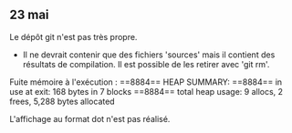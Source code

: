 23 mai
------

Le dépôt git n'est pas très propre. 
- Il ne devrait contenir que des fichiers 'sources' mais il contient 
    des résultats de compilation. Il est possible de les retirer avec 'git rm'.

Fuite mémoire à l'exécution :
==8884== HEAP SUMMARY:
==8884==     in use at exit: 168 bytes in 7 blocks
==8884==   total heap usage: 9 allocs, 2 frees, 5,288 bytes allocated

L'affichage au format dot n'est pas réalisé.
